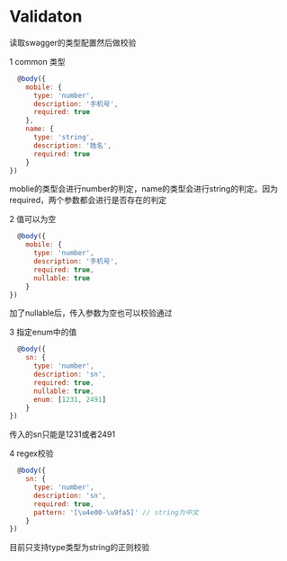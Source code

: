 # Validaton

读取swagger的类型配置然后做校验

1 common 类型

```js
  @body({
    mobile: {
      type: 'number',
      description: '手机号',
      required: true
    },
    name: {
      type: 'string',
      description: '姓名',
      required: true
    }
})
```
moblie的类型会进行number的判定，name的类型会进行string的判定。因为required，两个参数都会进行是否存在的判定

2 值可以为空

```js
  @body({
    mobile: {
      type: 'number',
      description: '手机号',
      required: true,
      nullable: true
    }
})
```
加了nullable后，传入参数为空也可以校验通过

3 指定enum中的值

```js
  @body({
    sn: {
      type: 'number',
      description: 'sn',
      required: true,
      nullable: true,
      enum: [1231, 2491]
    }
})
```
传入的sn只能是1231或者2491

4 regex校验

```js
  @body({
    sn: {
      type: 'number',
      description: 'sn',
      required: true,
      pattern: '[\u4e00-\u9fa5]' // string为中文
    }
})
```
目前只支持type类型为string的正则校验
